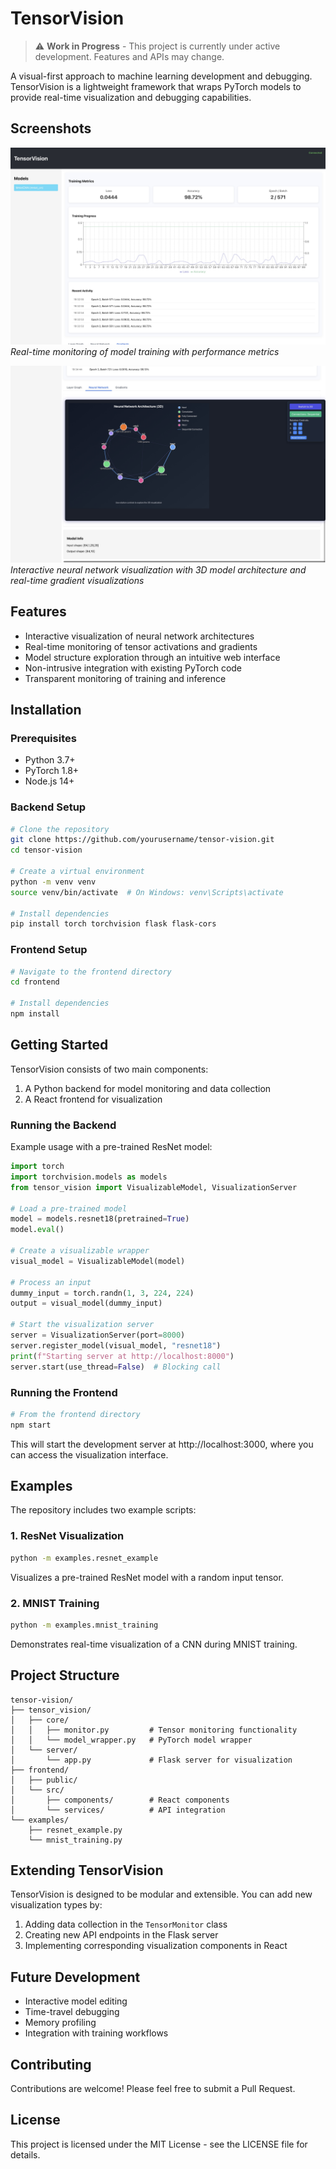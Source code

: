# TensorVision

> ⚠️ **Work in Progress** - This project is currently under active development. Features and APIs may change.

A visual-first approach to machine learning development and debugging. TensorVision is a lightweight framework that wraps PyTorch models to provide real-time visualization and debugging capabilities.

## Screenshots

![TensorVision Interface](static/screenshot_1.jpeg)
*Real-time monitoring of model training with performance metrics*

![Training Visualization](static/screenshot_2.jpeg)
*Interactive neural network visualization with 3D model architecture and real-time gradient visualizations*

## Features

- Interactive visualization of neural network architectures
- Real-time monitoring of tensor activations and gradients
- Model structure exploration through an intuitive web interface
- Non-intrusive integration with existing PyTorch code
- Transparent monitoring of training and inference

## Installation

### Prerequisites

- Python 3.7+
- PyTorch 1.8+
- Node.js 14+

### Backend Setup

```bash
# Clone the repository
git clone https://github.com/yourusername/tensor-vision.git
cd tensor-vision

# Create a virtual environment
python -m venv venv
source venv/bin/activate  # On Windows: venv\Scripts\activate

# Install dependencies
pip install torch torchvision flask flask-cors
```

### Frontend Setup

```bash
# Navigate to the frontend directory
cd frontend

# Install dependencies
npm install
```

## Getting Started

TensorVision consists of two main components:
1. A Python backend for model monitoring and data collection
2. A React frontend for visualization

### Running the Backend

Example usage with a pre-trained ResNet model:

```python
import torch
import torchvision.models as models
from tensor_vision import VisualizableModel, VisualizationServer

# Load a pre-trained model
model = models.resnet18(pretrained=True)
model.eval()

# Create a visualizable wrapper
visual_model = VisualizableModel(model)

# Process an input
dummy_input = torch.randn(1, 3, 224, 224)
output = visual_model(dummy_input)

# Start the visualization server
server = VisualizationServer(port=8000)
server.register_model(visual_model, "resnet18")
print(f"Starting server at http://localhost:8000")
server.start(use_thread=False)  # Blocking call
```

### Running the Frontend

```bash
# From the frontend directory
npm start
```

This will start the development server at http://localhost:3000, where you can access the visualization interface.

## Examples

The repository includes two example scripts:

### 1. ResNet Visualization

```bash
python -m examples.resnet_example
```

Visualizes a pre-trained ResNet model with a random input tensor.

### 2. MNIST Training

```bash
python -m examples.mnist_training
```

Demonstrates real-time visualization of a CNN during MNIST training.

## Project Structure

```
tensor-vision/
├── tensor_vision/
│   ├── core/
│   │   ├── monitor.py         # Tensor monitoring functionality
│   │   └── model_wrapper.py   # PyTorch model wrapper
│   └── server/
│       └── app.py             # Flask server for visualization
├── frontend/
│   ├── public/
│   └── src/
│       ├── components/        # React components
│       └── services/          # API integration
└── examples/
    ├── resnet_example.py
    └── mnist_training.py
```

## Extending TensorVision

TensorVision is designed to be modular and extensible. You can add new visualization types by:

1. Adding data collection in the `TensorMonitor` class
2. Creating new API endpoints in the Flask server
3. Implementing corresponding visualization components in React

## Future Development

- Interactive model editing
- Time-travel debugging
- Memory profiling
- Integration with training workflows

## Contributing

Contributions are welcome! Please feel free to submit a Pull Request.

## License

This project is licensed under the MIT License - see the LICENSE file for details.